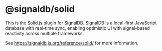 # @signaldb/solid

This is the [Solid.js](https://docs.solidjs.com/concepts/signals) plugin for [SignalDB](https://github.com/maxnowack/signaldb). SignalDB is a local-first JavaScript database with real-time sync, enabling optimistic UI with signal-based reactivity across multiple frameworks.

See https://signaldb.js.org/reference/solid/ for more information.
